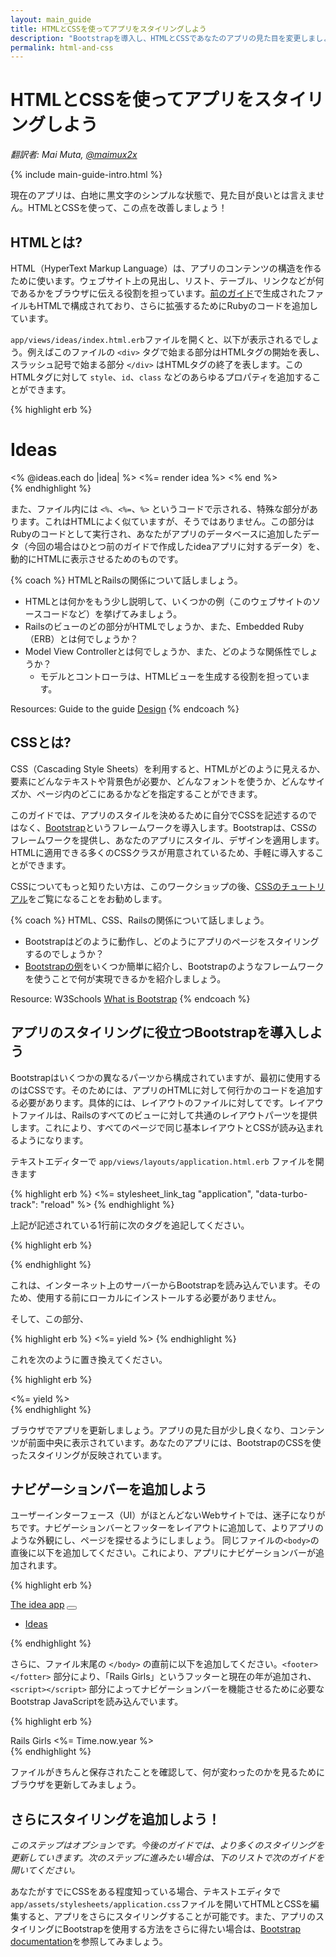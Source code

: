 ```yaml
---
layout: main_guide
title: HTMLとCSSを使ってアプリをスタイリングしよう
description: "Bootstrapを導入し、HTMLとCSSであなたのアプリの見た目を変更しましょう"
permalink: html-and-css
---
```


# HTMLとCSSを使ってアプリをスタイリングしよう

*翻訳者: Mai Muta, [@maimux2x](https://twitter.com/maimux2x)*

{% include main-guide-intro.html %}

現在のアプリは、白地に黒文字のシンプルな状態で、見た目が良いとは言えません。HTMLとCSSを使って、この点を改善しましょう！

## HTMLとは?

HTML（HyperText Markup Language）は、アプリのコンテンツの構造を作るために使います。ウェブサイト上の見出し、リスト、テーブル、リンクなどが何であるかをブラウザに伝える役割を担っています。[前のガイド](/app)で生成されたファイルもHTMLで構成されており、さらに拡張するためにRubyのコードを追加しています。

`app/views/ideas/index.html.erb`ファイルを開くと、以下が表示されるでしょう。例えばこのファイルの `<div>` タグで始まる部分はHTMLタグの開始を表し、スラッシュ記号で始まる部分 `</div>` はHTMLタグの終了を表します。このHTMLタグに対して `style`、`id`、`class` などのあらゆるプロパティを追加することができます。

{% highlight erb %}
<h1>Ideas</h1>

<div id="ideas">
  <% @ideas.each do |idea| %>
    <%= render idea %>
  <% end %>
</div>
{% endhighlight %}

また、ファイル内には `<%`、`<%=`、`%>` というコードで示される、特殊な部分があります。これはHTMLによく似ていますが、そうではありません。この部分はRubyのコードとして実行され、あなたがアプリのデータベースに追加したデータ（今回の場合はひとつ前のガイドで作成したideaアプリに対するデータ）を、動的にHTMLに表示させるためのものです。

{% coach %}
HTMLとRailsの関係について話しましょう。

- HTMLとは何かをもう少し説明して、いくつかの例（このウェブサイトのソースコードなど）を挙げてみましょう。
- Railsのビューのどの部分がHTMLでしょうか、また、Embedded Ruby（ERB）とは何でしょうか？
- Model View Controllerとは何でしょうか、また、どのような関係性でしょうか？
    - モデルとコントローラは、HTMLビューを生成する役割を担っています。

Resources: Guide to the guide [Design](https://guides.railsgirls.com/guide-to-the-guide#4_design)
{% endcoach %}

## CSSとは?

CSS（Cascading Style Sheets）を利用すると、HTMLがどのように見えるか、要素にどんなテキストや背景色が必要か、どんなフォントを使うか、どんなサイズか、ページ内のどこにあるかなどを指定することができます。

このガイドでは、アプリのスタイルを決めるために自分でCSSを記述するのではなく、[Bootstrap](https://getbootstrap.com/)というフレームワークを導入します。Bootstrapは、CSSのフレームワークを提供し、あなたのアプリにスタイル、デザインを適用します。HTMLに適用できる多くのCSSクラスが用意されているため、手軽に導入することができます。

CSSについてもっと知りたい方は、このワークショップの後、[CSSのチュートリアル](https://developer.mozilla.org/en-US/docs/Learn/CSS/First_steps/Getting_started)をご覧になることをお勧めします。

[Bootstrap]: https://getbootstrap.com

{% coach %}
HTML、CSS、Railsの関係について話しましょう。

- Bootstrapはどのように動作し、どのようにアプリのページをスタイリングするのでしょうか？
- [Bootstrapの例](https://getbootstrap.com/docs/5.2/examples/)をいくつか簡単に紹介し、Bootstrapのようなフレームワークを使うことで何が実現できるかを紹介しましょう。

Resource: W3Schools [What is Bootstrap](https://www.w3schools.com/whatis/whatis_bootstrap.asp)
{% endcoach %}

## アプリのスタイリングに役立つBootstrapを導入しよう

Bootstrapはいくつかの異なるパーツから構成されていますが、最初に使用するのはCSSです。そのためには、アプリのHTMLに対して何行かのコードを追加する必要があります。具体的には、レイアウトのファイルに対してです。レイアウトファイルは、Railsのすべてのビューに対して共通のレイアウトパーツを提供します。これにより、すべてのページで同じ基本レイアウトとCSSが読み込まれるようになります。

テキストエディターで `app/views/layouts/application.html.erb` ファイルを開きます

{% highlight erb %}
<%= stylesheet_link_tag "application", "data-turbo-track": "reload" %>
{% endhighlight %}

上記が記述されている1行前に次のタグを追記してください。

{% highlight erb %}
<link href="https://cdn.jsdelivr.net/npm/bootstrap@5.2.3/dist/css/bootstrap.min.css" rel="stylesheet" integrity="sha384-rbsA2VBKQhggwzxH7pPCaAqO46MgnOM80zW1RWuH61DGLwZJEdK2Kadq2F9CUG65" crossorigin="anonymous">
{% endhighlight %}

これは、インターネット上のサーバーからBootstrapを読み込んでいます。そのため、使用する前にローカルにインストールする必要がありません。

そして、この部分、

{% highlight erb %}
<%= yield %>
{% endhighlight %}

これを次のように置き換えてください。

{% highlight erb %}
<div class="container">
  <%= yield %>
</div>
{% endhighlight %}

ブラウザでアプリを更新しましょう。アプリの見た目が少し良くなり、コンテンツが前面中央に表示されています。あなたのアプリには、BootstrapのCSSを使ったスタイリングが反映されています。

## ナビゲーションバーを追加しよう

ユーザーインターフェース（UI）がほとんどないWebサイトでは、迷子になりがちです。ナビゲーションバーとフッターをレイアウトに追加して、よりアプリのような外観にし、ページを探せるようにしましょう。
同じファイルの`<body>`の直後に以下を追加してください。これにより、アプリにナビゲーションバーが追加されます。

{% highlight erb %}
<nav class="navbar navbar-expand-lg navbar-dark bg-primary">
  <div class="container-fluid">
    <a class="navbar-brand" href="/">The idea app</a>
    <button class="navbar-toggler" type="button" data-bs-toggle="collapse" data-bs-target="#navbarSupportedContent" aria-controls="navbarSupportedContent" aria-expanded="false" aria-label="Toggle navigation">
      <span class="navbar-toggler-icon"></span>
    </button>
    <div class="collapse navbar-collapse" id="navbarSupportedContent">
      <ul class="navbar-nav me-auto mb-2 mb-lg-0">
        <li class="nav-item">
          <a class="nav-link <%= 'active' if current_page?(controller: 'ideas') %>" href="/ideas">Ideas</a>
        </li>
      </ul>
    </div>
  </div>
</nav>
{% endhighlight %}

さらに、ファイル末尾の `</body>` の直前に以下を追加してください。`<footer></fotter>` 部分により、「Rails Girls」というフッターと現在の年が追加され、`<script></script>` 部分によってナビゲーションバーを機能させるために必要なBootstrap JavaScriptを読み込んでいます。

{% highlight erb %}
<footer class="mt-5 text-center">
  <div class="container">
    Rails Girls <%= Time.now.year %>
  </div>
</footer>
<script src="https://cdn.jsdelivr.net/npm/bootstrap@5.2.3/dist/js/bootstrap.bundle.min.js" integrity="sha384-kenU1KFdBIe4zVF0s0G1M5b4hcpxyD9F7jL+jjXkk+Q2h455rYXK/7HAuoJl+0I4" crossorigin="anonymous"></script>
{% endhighlight %}

ファイルがきちんと保存されたことを確認して、何が変わったのかを見るためにブラウザを更新してみましょう。

## さらにスタイリングを追加しよう！

_このステップはオプションです。今後のガイドでは、より多くのスタイリングを更新していきます。次のステップに進みたい場合は、下のリストで次のガイドを開いてください。_

あなたがすでにCSSをある程度知っている場合、テキストエディタで`app/assets/stylesheets/application.css`ファイルを開いてHTMLとCSSを編集すると、アプリをさらにスタイリングすることが可能です。また、アプリのスタイリングにBootstrapを使用する方法をさらに得たい場合は、[Bootstrap documentation](https://getbootstrap.com/docs/5.2/getting-started/introduction/)を参照してみましょう。
